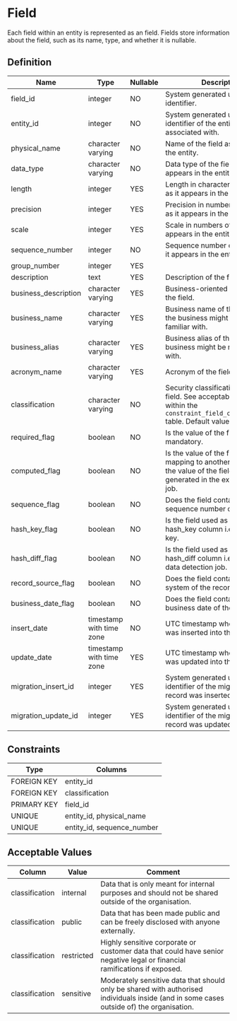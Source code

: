 # Field

Each field within an entity is represented as an field. Fields store information about the field, such as its name, type, and whether it is nullable.

## Definition

<!-- definition -->

| Name                 | Type                     | Nullable | Description                                                                                                                              |
| -------------------- | ------------------------ | -------- | ---------------------------------------------------------------------------------------------------------------------------------------- |
| field_id             | integer                  | NO       | System generated unique identifier.                                                                                                      |
| entity_id            | integer                  | NO       | System generated unique identifier of the entity this field is associated with.                                                          |
| physical_name        | character varying        | NO       | Name of the field as it appears in the entity.                                                                                           |
| data_type            | character varying        | NO       | Data type of the field as it appears in the entity.                                                                                      |
| length               | integer                  | YES      | Length in characters of the field as it appears in the entity.                                                                           |
| precision            | integer                  | YES      | Precision in numbers of the field as it appears in the entity.                                                                           |
| scale                | integer                  | YES      | Scale in numbers of the field as it appears in the entity.                                                                               |
| sequence_number      | integer                  | NO       | Sequence number of the field as it appears in the entity.                                                                                |
| group_number         | integer                  | YES      |                                                                                                                                          |
| description          | text                     | YES      | Description of the field.                                                                                                                |
| business_description | character varying        | YES      | Business-oriented description of the field.                                                                                              |
| business_name        | character varying        | YES      | Business name of the field that the business might be more familiar with.                                                                |
| business_alias       | character varying        | YES      | Business alias of the field that the business might be more familiar with.                                                               |
| acronym_name         | character varying        | YES      | Acronym of the field.                                                                                                                    |
| classification       | character varying        | NO       | Security classification of the field. See acceptable values within the `constraint_field_classification` table. Default value: `public`. |
| required_flag        | boolean                  | NO       | Is the value of the field mandatory.                                                                                                     |
| computed_flag        | boolean                  | NO       | Is the value of the field a direct mapping to another field or has the value of the field been generated in the extract or load job.     |
| sequence_flag        | boolean                  | NO       | Does the field contain the record sequence number of the record.                                                                         |
| hash_key_flag        | boolean                  | NO       | Is the field used as part of the hash_key column i.e., primary key.                                                                      |
| hash_diff_flag       | boolean                  | NO       | Is the field used as part of the hash_diff column i.e., change data detection job.                                                       |
| record_source_flag   | boolean                  | NO       | Does the field contain the source system of the record.                                                                                  |
| business_date_flag   | boolean                  | NO       | Does the field contain the business date of the record.                                                                                  |
| insert_date          | timestamp with time zone | NO       | UTC timestamp when the record was inserted into the table.                                                                               |
| update_date          | timestamp with time zone | YES      | UTC timestamp when the record was updated into the table.                                                                                |
| migration_insert_id  | integer                  | YES      | System generated unique identifier of the migration this record was inserted by.                                                         |
| migration_update_id  | integer                  | YES      | System generated unique identifier of the migration this record was updated by.                                                          |

<!-- definitionstop -->

## Constraints

<!-- constraint -->

| Type        | Columns                    |
| ----------- | -------------------------- |
| FOREIGN KEY | entity_id                  |
| FOREIGN KEY | classification             |
| PRIMARY KEY | field_id                   |
| UNIQUE      | entity_id, physical_name   |
| UNIQUE      | entity_id, sequence_number |

<!-- constraintstop -->

## Acceptable Values

<!-- acceptablevalues -->

| Column         | Value      | Comment                                                                                                                                  |
| -------------- | ---------- | ---------------------------------------------------------------------------------------------------------------------------------------- |
| classification | internal   | Data that is only meant for internal purposes and should not be shared outside of the organisation.                                      |
| classification | public     | Data that has been made public and can be freely disclosed with anyone externally.                                                       |
| classification | restricted | Highly sensitive corporate or customer data that could have senior negative legal or financial ramifications if exposed.                 |
| classification | sensitive  | Moderately sensitive data that should only be shared with authorised individuals inside (and in some cases outside of) the organisation. |

<!-- acceptablevaluesstop -->
